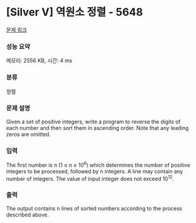 # [Silver V] 역원소 정렬 - 5648 

[문제 링크](https://www.acmicpc.net/problem/5648) 

### 성능 요약

메모리: 2556 KB, 시간: 4 ms

### 분류

정렬

### 문제 설명

<p>Given a set of positive integers, write a program to reverse the digits of each number and then sort them in ascending order. Note that any leading zeros are omitted.</p>

### 입력 

 <p>The first number is n (1 ≤ n ≤ 10<sup>6</sup>) which determines the number of positive integers to be processed, followed by n integers. A line may contain any number of integers. The value of input integer does not exceed 10<sup>12</sup>.</p>

### 출력 

 <p>The output contains n lines of sorted numbers according to the process described above.</p>

